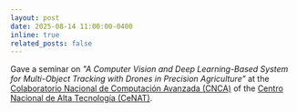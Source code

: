```yaml
---
layout: post
date: 2025-08-14 11:00:00-0400
inline: true
related_posts: false
---
```


Gave a seminar on *"A Computer Vision and Deep Learning-Based System for Multi-Object Tracking with Drones in Precision Agriculture"* at the [Colaboratorio Nacional de Computación Avanzada (CNCA)](https://cnca.cenat.ac.cr/) of the [Centro Nacional de Alta Tecnología (CeNAT)](https://www.cenat.ac.cr/).

